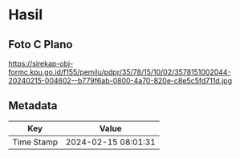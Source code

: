 # Hasil

## Foto C Plano

https://sirekap-obj-formc.kpu.go.id/f155/pemilu/pdpr/35/78/15/10/02/3578151002044-20240215-004602--b779f6ab-0800-4a70-820e-c8e5c5fd711d.jpg


## Metadata

| Key        | Value               |
| ---------- | ------------------- |
| Time Stamp | 2024-02-15 08:01:31 |



